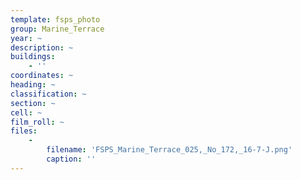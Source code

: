 ```yaml
---
template: fsps_photo
group: Marine_Terrace
year: ~
description: ~
buildings:
    - ''
coordinates: ~
heading: ~
classification: ~
section: ~
cell: ~
film_roll: ~
files:
    -
        filename: 'FSPS_Marine_Terrace_025,_No_172,_16-7-J.png'
        caption: ''
---
```

